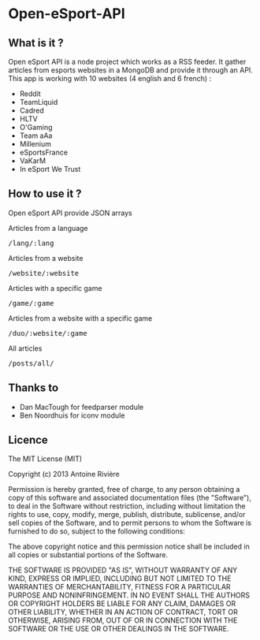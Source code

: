 Open-eSport-API
===============

What is it ?
------------

Open eSport API is a node project which works as a RSS feeder. It gather articles from esports websites in a MongoDB and provide it through an API.
This app is working with 10 websites (4 english and 6 french) :
- Reddit
- TeamLiquid
- Cadred
- HLTV
- O'Gaming
- Team aAa
- Millenium
- eSportsFrance
- VaKarM
- In eSport We Trust


How to use it ?
---------------

Open eSport API provide JSON arrays

Articles from a language
<pre>/lang/:lang</pre>

Articles from a website
<pre>/website/:website</pre>

Articles with a specific game
<pre>/game/:game</pre>

Articles from a website with a specific game
<pre>/duo/:website/:game</pre>

All articles
<pre>/posts/all/</pre>


Thanks to
------------

- Dan MacTough for feedparser module
- Ben Noordhuis for iconv module


Licence
-------

The MIT License (MIT)

Copyright (c) 2013 Antoine Rivière

Permission is hereby granted, free of charge, to any person obtaining a copy of
this software and associated documentation files (the "Software"), to deal in
the Software without restriction, including without limitation the rights to
use, copy, modify, merge, publish, distribute, sublicense, and/or sell copies of
the Software, and to permit persons to whom the Software is furnished to do so,
subject to the following conditions:

The above copyright notice and this permission notice shall be included in all
copies or substantial portions of the Software.

THE SOFTWARE IS PROVIDED "AS IS", WITHOUT WARRANTY OF ANY KIND, EXPRESS OR
IMPLIED, INCLUDING BUT NOT LIMITED TO THE WARRANTIES OF MERCHANTABILITY, FITNESS
FOR A PARTICULAR PURPOSE AND NONINFRINGEMENT. IN NO EVENT SHALL THE AUTHORS OR
COPYRIGHT HOLDERS BE LIABLE FOR ANY CLAIM, DAMAGES OR OTHER LIABILITY, WHETHER
IN AN ACTION OF CONTRACT, TORT OR OTHERWISE, ARISING FROM, OUT OF OR IN
CONNECTION WITH THE SOFTWARE OR THE USE OR OTHER DEALINGS IN THE SOFTWARE.

